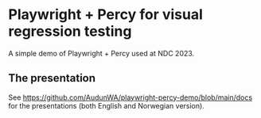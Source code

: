 # Playwright + Percy for visual regression testing

A simple demo of Playwright + Percy used at NDC 2023.

## The presentation

See https://github.com/AudunWA/playwright-percy-demo/blob/main/docs for the presentations (both English and Norwegian version).
